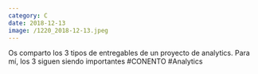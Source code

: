 ```yaml
--- 
category: C 
date: 2018-12-13 
image: /1220_2018-12-13.jpeg 
--- 
```


Os comparto los 3 tipos de entregables de un proyecto de analytics. Para mí, los 3 siguen siendo importantes #CONENTO #Analytics